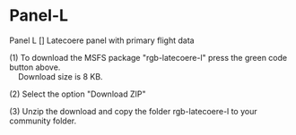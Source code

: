 # Panel-L
Panel L [] Latecoere panel with primary flight data

(1) To download the MSFS package "rgb-latecoere-l" press the green code button above.\
&nbsp;&nbsp;&nbsp;&nbsp;Download size is 8 KB.

(2) Select the option "Download ZIP"

(3) Unzip the download and copy the folder rgb-latecoere-l to
    your community folder.
